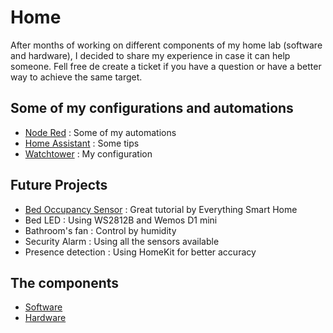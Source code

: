 # Home
After months of working on different components of my home lab (software and hardware), I decided to share my experience in case it can help someone. Fell free de create a ticket if you have a question or have a better way to achieve the same target.


## Some of my configurations and automations ##

- [Node Red](NodeRed) : Some of my automations
- [Home Assistant](HomeAssistant) : Some tips
- [Watchtower](Watchtower) : My configuration


## Future Projects ##

- [Bed Occupancy Sensor](https://everythingsmarthome.co.uk/howto/building-a-bed-occupancy-sensor-for-home-assistant/) : Great tutorial by Everything Smart Home
- Bed LED : Using WS2812B and Wemos D1 mini
- Bathroom's fan : Control by humidity
- Security Alarm : Using all the sensors available
- Presence detection : Using HomeKit for better accuracy


## The components ##

- [Software](software.md)
- [Hardware](hardware.md)
